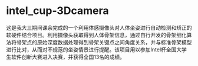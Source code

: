 # intel_cup-3Dcamera

这是我大三期间课余完成的一个利用体感摄像头对人体坐姿进行自动检测和矫正的软硬件结合项目。利用摄像头获取得到人体骨架信息，通过自行开发的骨架细化算法将骨架点的原始深度数据处理得到骨架关键点之间角度关系，并与标准骨架模型进行比对，从而对不规范的坐姿情景进行提醒。该项目用以参加Intel杯全国大学生软件创新大赛进入决赛，并获得全国13名的成绩。
